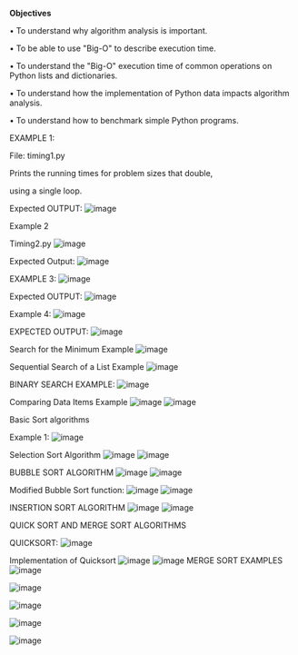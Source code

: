 **Objectives**

• To understand why algorithm analysis is important.

• To be able to use &quot;Big-O&quot; to describe execution time.

• To understand the &quot;Big-O&quot; execution time of common operations on Python lists and dictionaries.

• To understand how the implementation of Python data impacts algorithm analysis.

• To understand how to benchmark simple Python programs.

EXAMPLE 1:

 File: timing1.py

Prints the running times for problem sizes that double,

using a single loop.

Expected OUTPUT:
![image](https://user-images.githubusercontent.com/19671036/60616985-4df4f600-9d98-11e9-80ff-db47ee401f22.png)
 
Example 2

Timing2.py
![image](https://user-images.githubusercontent.com/19671036/60617003-56e5c780-9d98-11e9-86d2-922cb9b93420.png)
 
Expected Output:
![image](https://user-images.githubusercontent.com/19671036/60617041-6cf38800-9d98-11e9-88a0-34d0c456f8c2.png)

 
EXAMPLE 3:
![image](https://user-images.githubusercontent.com/19671036/60617105-97dddc00-9d98-11e9-8f38-fcbfd1ce642e.png)

Expected OUTPUT:
![image](https://user-images.githubusercontent.com/19671036/60617116-a3c99e00-9d98-11e9-9a8c-41d20793fc01.png)
 
Example 4:
![image](https://user-images.githubusercontent.com/19671036/60617131-af1cc980-9d98-11e9-906b-9ef70afefe92.png)

EXPECTED OUTPUT:
![image](https://user-images.githubusercontent.com/19671036/60617149-bf34a900-9d98-11e9-9a1e-f488e9b49cb1.png)
 
Search for the Minimum Example
![image](https://user-images.githubusercontent.com/19671036/60617222-e4291c00-9d98-11e9-9e12-9ea864aa530e.png)
 
Sequential Search of a List Example
![image](https://user-images.githubusercontent.com/19671036/60617264-fc00a000-9d98-11e9-859c-92694ea4216d.png)

BINARY SEARCH EXAMPLE:
![image](https://user-images.githubusercontent.com/19671036/60617299-120e6080-9d99-11e9-9fcc-a4dd318da59c.png)
 
Comparing Data Items Example
![image](https://user-images.githubusercontent.com/19671036/60617320-1cc8f580-9d99-11e9-8ba7-0fcfc7434aaf.png)
 ![image](https://user-images.githubusercontent.com/19671036/60617339-27838a80-9d99-11e9-89df-8a5a8e338369.png)
 
Basic Sort algorithms

Example 1:
![image](https://user-images.githubusercontent.com/19671036/60617371-35d1a680-9d99-11e9-985c-5c3701d73885.png)

 
Selection Sort Algorithm
![image](https://user-images.githubusercontent.com/19671036/60617391-42ee9580-9d99-11e9-8b8b-cc3bd69a9294.png)
![image](https://user-images.githubusercontent.com/19671036/60617418-4eda5780-9d99-11e9-9d1a-20d8501050a9.png)
 
BUBBLE SORT ALGORITHM
![image](https://user-images.githubusercontent.com/19671036/60617432-5a2d8300-9d99-11e9-98a7-244e41034f3f.png)
![image](https://user-images.githubusercontent.com/19671036/60617455-6addf900-9d99-11e9-9a18-8d3672d60a8d.png)

Modified Bubble Sort function:
![image](https://user-images.githubusercontent.com/19671036/60617492-7b8e6f00-9d99-11e9-888d-05bab253f342.png)
![image](https://user-images.githubusercontent.com/19671036/60617513-8517d700-9d99-11e9-8e66-f9458a2883c5.png)
 
INSERTION SORT ALGORITHM
![image](https://user-images.githubusercontent.com/19671036/60617537-8ea13f00-9d99-11e9-87ea-6240c2e67d56.png)
![image](https://user-images.githubusercontent.com/19671036/60617557-99f46a80-9d99-11e9-92fb-0fedd5714f07.png)

QUICK SORT AND MERGE SORT ALGORITHMS

QUICKSORT:
![image](https://user-images.githubusercontent.com/19671036/60617571-a1b40f00-9d99-11e9-9e51-38febdb14eb5.png)
 
Implementation of Quicksort
![image](https://user-images.githubusercontent.com/19671036/60617610-b0022b00-9d99-11e9-9ba8-b92037a77400.png)
![image](https://user-images.githubusercontent.com/19671036/60617640-be504700-9d99-11e9-94f1-59ab28110248.png)
MERGE SORT EXAMPLES
![image](https://user-images.githubusercontent.com/19671036/60617666-cd36f980-9d99-11e9-8b5c-db91334e3f82.png)

![image](https://user-images.githubusercontent.com/19671036/60617680-d627cb00-9d99-11e9-9c23-03cfafa4cf28.png)

![image](https://user-images.githubusercontent.com/19671036/60617689-db851580-9d99-11e9-9baf-02a7c25c964a.png)

![image](https://user-images.githubusercontent.com/19671036/60617697-e2138d00-9d99-11e9-9a4d-a8a84e11fc26.png)

![image](https://user-images.githubusercontent.com/19671036/60617708-e8096e00-9d99-11e9-9fd9-bdffdc827f0e.png)
